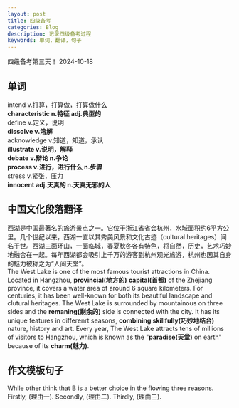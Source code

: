 ```yaml
---
layout: post
title: 四级备考
categories: Blog
description: 记录四级备考过程
keywords: 单词，翻译，句子
---    
```

四级备考第三天！ 2024-10-18  

## 单词
intend v.打算，打算做，打算做什么  
**characteristic n.特征 adj.典型的**  
define v.定义，说明  
**dissolve v.溶解**  
acknowledge v.知道，知道，承认  
**illustrate v.说明，解释**  
**debate v.辩论 n.争论**  
**process v.进行，进行什么 n.步骤**  
stress v.紧张，压力  
**innocent adj.天真的 n.天真无邪的人**  
## 中国文化段落翻译
西湖是中国最著名的旅游景点之一。它位于浙江省省会杭州，水域面积约6平方公里。几个世纪以来，西湖一直以其秀美风景和文化古迹（cultural heritages）闻名于世。西湖三面环山，一面临城，春夏秋冬各有特色，将自然，历史，艺术巧妙地融合在一起。每年西湖都会吸引上千万的游客到杭州观光旅游，杭州也因其自身的魅力被称之为“人间天堂”。   
The West Lake is one of the  most famous tourist attractions in China. Located in Hangzhou, **provincial(地方的)** **capital(首都)** of the Zhejiang province, it covers a water area of around 6 square kilometers. For centuries, it has been well-known for both its beautiful landscape and clutural heritages. The West Lake is surrounded by mountainous on three sides and the **remaning(剩余的)** side is connected with the city. It has its unique features in differenrt seasons, **combining skillfully(巧妙地结合)** nature, history and art. Every year, The West Lake attracts tens of millions of visitors to Hangzhou, which is known as the "**paradise(天堂)** on earth" because of its **charm(魅力)**.  
## 作文模板句子
While other think that B is a better choice in the flowing three reasons. Firstly, (理由一). Secondly, (理由二). Thirdly, (理由三).


